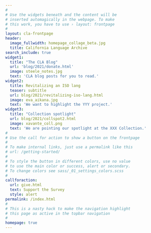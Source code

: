 ```yaml
---
#
# Use the widgets beneath and the content will be
# inserted automagically in the webpage. To make
# this work, you have to use › layout: frontpage
#
layout: cla-frontpage
header:
  image_fullwidth: homepage_collage_beta.jpg
  title: California Language Archive
search_include: true
widget1:
  title: "The CLA Blog"
  url: 'blog/2021/donate.html'
  image: steele_notes.jpg
  text: 'CLA blog posts for you to read.'
widget2:
  title: Revitalizing an ISO lang
  teaser: subtitle
  url: blog/2021/revitalizing-iso-lang.html
  image: eva_aikana.jpg
  text: 'We want to highlight the YYY project.'
widget3:
  title: "Collection spotlight"
  url: blog/2021/collspot2.html
  image: xavante_coll.png
  text: 'We are pointing our spotlight at the XXX Collection.'
#
# Use the call for action to show a button on the frontpage
#
# To make internal links, just use a permalink like this
# url: /getting-started/
#
# To style the button in different colors, use no value
# to use the main color or success, alert or secondary.
# To change colors see sass/_01_settings_colors.scss
#
callforaction:
  url: give.html
  text: Support the Survey
  style: alert
permalink: /index.html
#
# This is a nasty hack to make the navigation highlight
# this page as active in the topbar navigation
#
homepage: true
---
```


